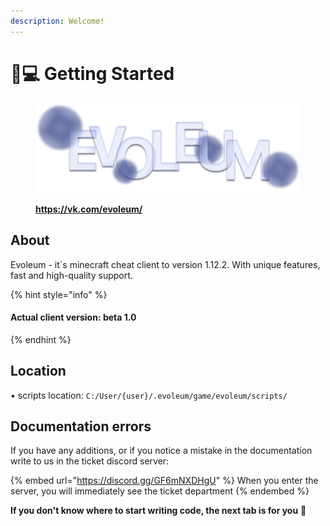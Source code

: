 ```yaml
---
description: Welcome!
---
```


# 🧑💻 Getting Started

<figure><img src=".gitbook/assets/мейн.png" alt=""><figcaption><p><mark style="color:purple;background-color:blue;"><strong></strong></mark><a href="https://vk.com/evoleum/"><strong>https://vk.com/evoleum/</strong></a><strong></strong></p></figcaption></figure>

## **About**

Evoleum - it\`s minecraft cheat client to version 1.12.2. With unique features, fast and high-quality support.

{% hint style="info" %}
#### Actual client version: beta 1.0
{% endhint %}

## Location

• scripts location: `C:/User/{user}/.evoleum/game/evoleum/scripts/`

## Documentation errors

If you have any additions, or if you notice a mistake in the documentation write to us in the ticket discord server:

{% embed url="https://discord.gg/GF6mNXDHgU" %}
When you enter the server, you will immediately see the ticket department
{% endembed %}



&#x20;                           **If you don't know where to start writing code, the next tab is for you** :clap:
